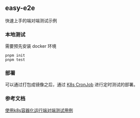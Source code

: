 ## easy-e2e

快速上手的端对端测试示例

### 本地测试

需要预先安装 docker 环境

```
pnpm init
pnpm test
```

### 部署

可以通过打包成镜像之后，通过 [K8s CronJob](https://kubernetes.io/zh-cn/docs/tasks/job/automated-tasks-with-cron-jobs/) 进行定时测试的部署。

### 参考文档

[使用k8s容器化运行端对端测试用例](https://niexiaotao.cn/2022/11/18/%E4%BD%BF%E7%94%A8k8s%E5%AE%B9%E5%99%A8%E5%8C%96%E8%BF%90%E8%A1%8C%E7%AB%AF%E5%AF%B9%E7%AB%AF%E6%B5%8B%E8%AF%95%E7%94%A8%E4%BE%8B/)